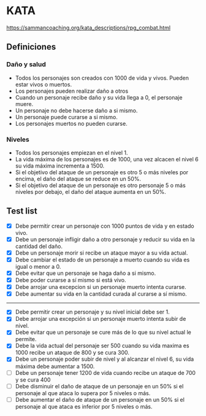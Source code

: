 # KATA
https://sammancoaching.org/kata_descriptions/rpg_combat.html

## Definiciones
### Daño y salud
* Todos los personajes son creados con 1000 de vida y vivos. Pueden estar vivos o muertos.
* Los personajes pueden realizar daño a otros
* Cuando un personaje recibe daño y su vida llega a 0, el personaje muere.
* Un personaje no debe hacerse daño a si mismo.
* Un personaje puede curarse a si mismo.
* Los personajes muertos no pueden curarse.

### Niveles
* Todos los personajes empiezan en el nivel 1.
* La vida máxima de los personajes es de 1000, una vez alcacen el nivel 6 su vida máxima incrementa a 1500.
* Si el objetivo del ataque de un personaje es otro 5 o más niveles por encima, el daño del ataque se reduce en un 50%.
* Si el objetivo del ataque de un personaje es otro personaje 5 o más niveles por debajo, el daño del ataque aumenta en un 50%.

## Test list
- [X] Debe permitir crear un personaje con 1000 puntos de vida y en estado vivo.
- [X] Debe un personaje infligir daño a otro personaje y reducir su vida en la cantidad del daño.
- [X] Debe un personaje morir si recibe un ataque mayor a su vida actual.
- [X] Debe cambiar el estado de un personaje a muerto cuando su vida es igual o menor a 0.
- [X] Debe evitar que un personaje se haga daño a si mismo.
- [X] Debe poder curarse a sí mismo si está vivo.
- [X] Debe arrojar una excepcion si un personaje muerto intenta curarse.
- [X] Debe aumentar su vida en la cantidad curada al curarse a sí mismo.
---------------------------------------------
- [X] Debe permitir crear un personaje y su nivel inicial debe ser 1.
- [X] Debe arrojar una excepción si un personaje muerto intenta subir de nivel.
- [X] Debe evitar que un personaje se cure más de lo que su nivel actual le permite.
- [X] Debe la vida actual del personaje ser 500 cuando su vida maxima es 1000 recibe un ataque de 800 y se cura 300.
- [X] Debe un personaje poder subir de nivel y al alcanzar el nivel 6, su vida máxima debe aumentar a 1500.
- [ ] Debe un personaje tener 1200 de vida cuando recibe un ataque de 700 y se cura 400
- [ ] Debe disminuir el daño de ataque de un personaje en un 50% si el personaje al que ataca lo supera por 5 niveles o más.
- [ ] Debe aumentar el daño de ataque de un personaje en un 50% si el personaje al que ataca es inferior por 5 niveles o más.
